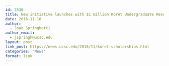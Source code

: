 ```yaml
---
id: 2530
title: New initiative launches with $1 million Koret Undergraduate Research Scholarships
date: 2016-11-10
author:
  - Joan Springhetti
author_email:
  - jspringh@ucsc.edu
layout: post
link_post: https://news.ucsc.edu/2016/11/koret-scholarships.html
categories: "News"
format: link
---
```

